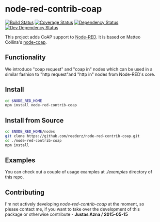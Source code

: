 node-red-contrib-coap
=====================
[![Build Status](https://travis-ci.org/reederz/node-red-contrib-coap.png)](https://travis-ci.org/reederz/node-red-contrib-coap) [![Coverage Status](https://coveralls.io/repos/reederz/node-red-contrib-coap/badge.png)](https://coveralls.io/r/reederz/node-red-contrib-coap)
[![Dependency Status](https://david-dm.org/reederz/node-red-contrib-coap.png)](https://david-dm.org/reederz/node-red-contrib-coap)
[![Dev Dependency Status](https://david-dm.org/reederz/node-red-contrib-coap/dev-status.png)](https://david-dm.org/reederz/node-red-contrib-coap#dev-badge-embed)

This project adds CoAP support to [Node-RED](http://nodered.org/). It is based on Matteo Collina's [node-coap](https://github.com/mcollina/node-coap).

Functionality
-------------
 We introduce "coap request" and "coap in" nodes which can be used in a similar fashion to "http request"and "http in" nodes from Node-RED's core.

Install
-------

```bash
cd $NODE_RED_HOME
npm install node-red-contrib-coap
```

Install from Source
-------------------

```bash
cd $NODE_RED_HOME/nodes
git clone https://github.com/reederz/node-red-contrib-coap.git
cd ./node-red-contrib-coap
npm install
```

Examples
--------
You can check out a couple of usage examples at *./examples* directory of this repo.


Contributing
------------
I'm not actively developing *node-red-contrib-coap* at the moment, so please contact me, if you want to take over the development of this package or otherwise contribute - **Justas Azna / 2015-05-15**
